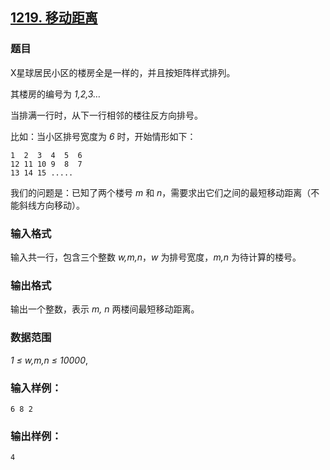 ## [1219. 移动距离](https://www.acwing.com/problem/content/1221/)

### 题目

X星球居民小区的楼房全是一样的，并且按矩阵样式排列。

其楼房的编号为 *1,2,3…*

当排满一行时，从下一行相邻的楼往反方向排号。

比如：当小区排号宽度为 *6* 时，开始情形如下：

```
1  2  3  4  5  6
12 11 10 9  8  7
13 14 15 .....
```

我们的问题是：已知了两个楼号 *m* 和 *n*，需要求出它们之间的最短移动距离（不能斜线方向移动）。

### 输入格式

输入共一行，包含三个整数 *w,m,n*，*w* 为排号宽度，*m,n* 为待计算的楼号。

### 输出格式

输出一个整数，表示 *m, n* 两楼间最短移动距离。

### 数据范围

*1 ≤ w,m,n ≤ 10000*,

### 输入样例：

```
6 8 2
```

### 输出样例：

```
4
```
